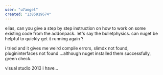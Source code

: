 ```yaml
---
user: "u7angel"
created: "1385919674"
---
```


elias, can you give a step by step instruction on how to work on some existing code from the addonpack. let's say the bulletphysics. can nuget be helpful to quickly get it running again ? 

i tried and it gives me weird compile errors, slimdx not found, plugininterfaces not found ...although nuget installed them successfully, green check.

visual studio 2013 i have...


 



